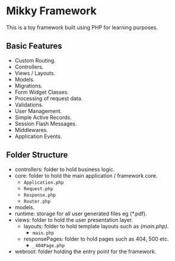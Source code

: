 # Mikky Framework
This is a toy framework built using PHP for learning purposes.

## Basic Features
- Custom Routing.
- Controllers.
- Views / Layouts.
- Models.
- Migrations.
- Form Widget Classes.
- Processing of request data.
- Validations.
- User Management.
- Simple Active Records.
- Session Flash Messages.
- Middlewares.
- Application Events.


## Folder Structure
- controllers: folder to hold business logic.
- core: folder to hold the main application / framework core.
    - `Application.php`
    - `Request.php`
    - `Response.php`
    - `Router.php`
- models.
- runtime: storage for all user generated files eg (*.pdf).
- views: folder to hold the user presentation layer.
    - layouts: folder to hold template layouts such as *(main.php)*.
        - `main.php`
    - responsePages: folder to hold pages such as 404, 500 etc.
        - `_404Page.php`
- webroot: folder holding the entry point for the framework.